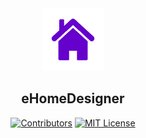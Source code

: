 <div align="center">
 <img src="docs/img/eHomeDesignerIcon.png" weight="100px" height="100px" />
 <h2>eHomeDesigner</h2>

 [![Contributors](https://img.shields.io/badge/contributors-1-orange.svg?style=flat-square)](https://github.com/KurnakovMaksim/eHomeDesigner/graphs/contributors)
 [![MIT License](https://img.shields.io/github/license/KurnakovMaksim/eHomeDesigner?color=%230b0&style=flat-square)](https://github.com/KurnakovMaksim/eHomeDesigner/blob/main/LICENSE)
 
</div>